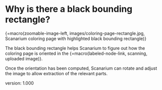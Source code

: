 # Why is there a black bounding rectangle?

{=macro(zoomable-image-left, images/coloring-page-rectangle.jpg, Scanarium coloring page with highlighted black bounding rectangle)}

The black bounding rectangle helps Scanarium to figure out how the coloring page is oriented in the {=macro(labeled-node-link, scanning, uploaded image)}.

Once the orientation has been computed, Scanarium can rotate and adjust the image to allow extraction of the relevant parts.


version: 1.000
